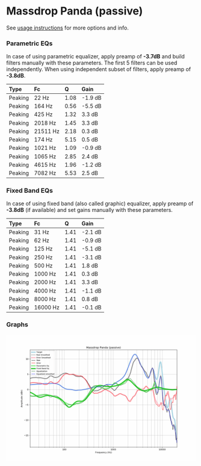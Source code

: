 # Massdrop Panda (passive)
See [usage instructions](https://github.com/jaakkopasanen/AutoEq#usage) for more options and info.

### Parametric EQs
In case of using parametric equalizer, apply preamp of **-3.7dB** and build filters manually
with these parameters. The first 5 filters can be used independently.
When using independent subset of filters, apply preamp of **-3.8dB**.

| Type    | Fc       |    Q | Gain    |
|:--------|:---------|:-----|:--------|
| Peaking | 22 Hz    | 1.08 | -1.9 dB |
| Peaking | 164 Hz   | 0.56 | -5.5 dB |
| Peaking | 425 Hz   | 1.32 | 3.3 dB  |
| Peaking | 2018 Hz  | 1.45 | 3.3 dB  |
| Peaking | 21511 Hz | 2.18 | 0.3 dB  |
| Peaking | 174 Hz   | 5.15 | 0.5 dB  |
| Peaking | 1021 Hz  | 1.09 | -0.9 dB |
| Peaking | 1065 Hz  | 2.85 | 2.4 dB  |
| Peaking | 4615 Hz  | 1.96 | -1.2 dB |
| Peaking | 7082 Hz  | 5.53 | 2.5 dB  |

### Fixed Band EQs
In case of using fixed band (also called graphic) equalizer, apply preamp of **-3.8dB**
(if available) and set gains manually with these parameters.

| Type    | Fc       |    Q | Gain    |
|:--------|:---------|:-----|:--------|
| Peaking | 31 Hz    | 1.41 | -2.1 dB |
| Peaking | 62 Hz    | 1.41 | -0.9 dB |
| Peaking | 125 Hz   | 1.41 | -5.1 dB |
| Peaking | 250 Hz   | 1.41 | -3.1 dB |
| Peaking | 500 Hz   | 1.41 | 1.8 dB  |
| Peaking | 1000 Hz  | 1.41 | 0.3 dB  |
| Peaking | 2000 Hz  | 1.41 | 3.3 dB  |
| Peaking | 4000 Hz  | 1.41 | -1.1 dB |
| Peaking | 8000 Hz  | 1.41 | 0.8 dB  |
| Peaking | 16000 Hz | 1.41 | -0.1 dB |

### Graphs
![](./Massdrop%20Panda%20(passive).png)